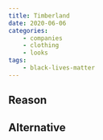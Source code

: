 ```yaml
---
title: Timberland
date: 2020-06-06
categories:
    - companies
    - clothing
    - looks
tags:
    - black-lives-matter
---
```


## Reason


## Alternative

